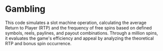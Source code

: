 # Gambling
This code simulates a slot machine operation, calculating the average Return to Player (RTP) and the frequency of free spins based on defined symbols, reels, paylines, and payout combinations. Through a million spins, it evaluates the game's efficiency and appeal by analyzing the theoretical RTP and bonus spin occurrence.

